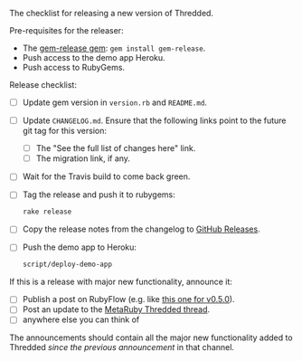 The checklist for releasing a new version of Thredded.

Pre-requisites for the releaser:

* The [gem-release gem](https://github.com/svenfuchs/gem-release): `gem install gem-release`.
* Push access to the demo app Heroku.
* Push access to RubyGems.

Release checklist:

- [ ] Update gem version in `version.rb` and `README.md`.
- [ ] Update `CHANGELOG.md`. Ensure that the following links point to the future git tag for this version:
  * [ ] The "See the full list of changes here" link.
  * [ ] The migration link, if any.
- [ ] Wait for the Travis build to come back green.
- [ ] Tag the release and push it to rubygems:

  ```bash
  rake release
  ```
- [ ] Copy the release notes from the changelog to [GitHub Releases](https://github.com/thredded/thredded/releases).
- [ ] Push the demo app to Heroku:

  ```bash
  script/deploy-demo-app
  ```

If this is a release with major new functionality, announce it:

- [ ] Publish a post on RubyFlow (e.g. like [this one for v0.5.0](http://www.rubyflow.com/p/7cpq63-thredded-v050)).
- [ ] Post an update to the [MetaRuby Thredded thread](https://metaruby.com/t/thredded-a-new-lightweight-forums-engine-for-rails/492/4).
- [ ] anywhere else you can think of

The announcements should contain all the major new functionality added to Thredded *since the previous announcement*
in that channel.
